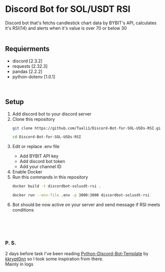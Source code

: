 # Discord Bot for SOL/USDT RSI
Discord bot that's fetchs candlestick chart data by BYBIT's API, calculates it's RSI(14) and alerts when it's value is over 70 or below 30
<br/>
<br/>
## Requierments
<ul>
  <li>discord [2.3.2]</li>
  <li>requests [2.32.3]</li>
  <li>pandas [2.2.2]</li>
  <li>python-dotenv [1.0.1]</li>
</ul>
<br/>

## Setup
<ol>
  <li>Add discord bot to your discord server</li>
  <li>Clone this repository</li>
  
  ```bash
  git clone https://github.com/Taali1/Discord-Bot-for-SOL-USDs-RSI.git
  ```
  ```bash
  cd Discord-Bot-for-SOL-USDs-RSI
  ```
  <li>Edit or replace .env file</li>
    <ul>
      <li>Add BYBIT API key</li>
      <li>Add discord bot token</li>
      <li>Add your channel ID</li>
    </ul>
  <li>Enable Docker</li>
  <li>Run this commands in this repository</li>
  
  ```bash
  docker build -t discordbot-solusdt-rsi .
  ```

  ```bash
  docker run --env-file .env -p 3000:3000 discordbot-solusdt-rsi
  ```
  <li>Bot should be now active on your server and send message if RSI meets conditions</li>
</ol>


<br/><br/><br/>
### P. S.
2 days before task I've been reading <a href='https://github.com/kkrypt0nn/Python-Discord-Bot-Template'>Python-Discord-Bot-Template</a> by <a href="https://github.com/kkrypt0nn">kkrypt0nn</a> so I took some inspiration from there.<br/>
Mainly in logs

